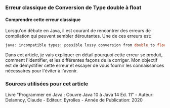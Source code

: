 ### Erreur classique de Conversion de Type double à float  

#### Comprendre cette erreur classique  


Lorsqu'on débute en Java, il est courant de rencontrer des erreurs de compilation qui peuvent sembler déroutantes. Une de ces erreurs est:  

```csharp
java: incompatible types: possible lossy conversion from double to float
```

Dans cet article, je vais expliquer en détail pourquoi cette erreur se produit, comment l'identifier, et les différentes façons de la corriger. Mon objectif est de démystifier cette erreur et essayer de vous fournir les connaissances nécessaires pour l'éviter à l'avenir.  







### Sources utilisées pour cet article  
Livre "Programmer en Java : Couvre Java 10 à Java 14 Ed. 11" - Auteur: Delannoy, Claude - Editeur: Eyrolles - Année de Publication: 2020
